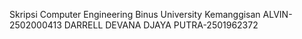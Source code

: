 Skripsi Computer Engineering Binus University Kemanggisan
ALVIN-2502000413
DARRELL DEVANA DJAYA PUTRA-2501962372
